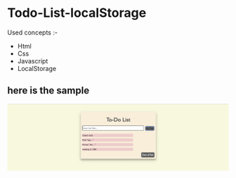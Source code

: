 # Todo-List-localStorage
Used concepts :-
+ Html
+ Css
+ Javascript
+ LocalStorage
## here is the sample 
![Screenshot](sample.png)
